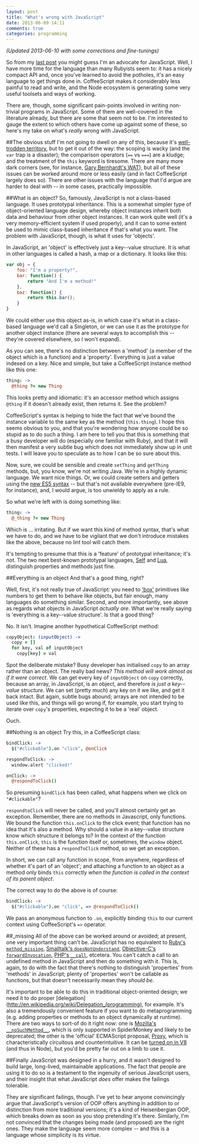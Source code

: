 ```yaml
---
layout: post
title: "What's wrong with JavaScript"
date: 2013-06-09 14:11
comments: true
categories: programming
---
```

*(Updated 2013-06-10 with some corrections and fine-tunings)*

So from my [last post](/blog/2013/05/11/mod-lang/) you might guess I'm
an advocate for JavaScript. Well, I have more time for the language
than many Rubyists seem to: it has a nicely compact API and, once
you've learned to avoid the potholes, it's an easy language to get
things done in. CoffeeScript makes it considerably less painful to
read and write, and the Node ecosystem is generating some very useful
toolsets and ways of working.

There are, though, some significant pain-points involved in writing
non-trivial programs in JavaScript. Some of them are well-covered in
the literature already, but there are some that seem not to be. I'm
interested to gauge the extent to which others have come up against some
of these, so here's my take on what's *really* wrong with JavaScript.

##The obvious stuff
I'm not going to dwell on any of this, because it's [well-trodden territory](http://javascript.crockford.com/survey.html),
but to get it out of the way: the scoping is wacky (and the `var` trap
is a disaster); the comparison operators (`==` vs `===`) are a kludge;
and the treatment of the `this` keyword is tiresome. There are many
more dark corners (see, for instance, [Gary Bernhardt's WAT](http://www.youtube.com/watch?v=kXEgk1Hdze0)), but all
of these issues can be worked around more or less easily (and in fact
CoffeeScript largely does so). There are other issues with the
language that I'd argue are harder to deal with -- in some cases,
practically impossible.

##What is an object?
So, famously, JavaScript is not a class-based language. It uses
prototypal inheritance. This is a somewhat simpler type of
object-oriented language design, whereby object instances inherit both data and
behaviour from other object instances. It can work quite well (it's a
very memory-efficient system if used properly), and it can to some
extent be used to mimic class-based inheritance if that's what you
want. The problem with JavaScript, though, is what it uses for
'objects'.

In JavaScript, an 'object' is effectively just a key--value structure. It is what
in other languages is called a hash, a map or a dictionary. It looks like this:

```javascript
var obj = {
    foo: "I'm a property!",
    bar: function() {
        return "And I'm a method!"
    },
    baz: function() {
        return this.bar();
    }
}
```

We could either use this object as-is, in which case it's what in a
class-based language we'd call a Singleton, or we can use it as the
prototype for another object instance (there are several ways to
accomplish this -- they're covered elsewhere, so I won't expand).

As you can see, there's no distinction between a 'method' (a member of
the object which is a function) and a 'property'. Everything is just a
value indexed on a key. Nice and simple, but take a CoffeeScript
instance method like this one:

```coffeescript
thing: ->
  @thing ?= new Thing
```

This looks pretty and idiomatic: it's an accessor method which
assigns `@thing` if it doesn't already exist, then returns it.
See the problem?

CoffeeScript's syntax is helping to hide the fact that we've bound the
instance variable to the same key as the method (`this.thing`). I hope
this seems obvious to you, and that you're wondering how anyone could
be so stupid as to do such a thing. I am here to tell you that this is
something that a busy developer will do (especially one familiar with
Ruby), and that it will then manifest a very subtle bug which does not
immediately show up in unit tests. I will leave you to speculate as to
how I can be so sure about this.

Now, sure, we could be sensible and create `setThing` and `getThing`
methods, but, you know, we're not writing Java. We're in a highly
dynamic language. We want nice things. Or, we could create setters and
getters using the
[new ES5 syntax](https://developer.mozilla.org/en-US/docs/Web/JavaScript/Reference/Operators/get)
-- but that's not available everywhere (pre-IE9, for instance), and, I
would argue, is too unwieldy to apply as a rule.

So what we're left with is doing something like:

```coffeescript
thing: ->
  @_thing ?= new Thing
```

Which is ... irritating. But if we want this kind of method syntax,
that's what we have to do, and we have to be vigilant that we don't
introduce mistakes like the above, because no lint tool will catch them.

It's tempting to presume that this is a 'feature' of prototypal
inheritance; it's not. The two next best-known prototypal languages,
[Self](http://selflanguage.org/_static/tutorial/Language/ObjectsAndSlots/ObjectsAndSlots.html) and [Lua](http://www.lua.org/pil/16.html#ObjectSec), distinguish properties and methods just fine.

##Everything is an object
And that's a good thing, right?

Well, first, it's not really true of JavaScript: you need to ['box'](http://blogs.adobe.com/webplatform/2012/08/27/javascript-types/)
primitives like numbers to get them to behave like objects, but fair
enough, many languages do something similar. Second, and more
importantly, see above as regards what objects in JavaScript *actually
are*. What we're really saying is 'everything is a key--value structure'. Is that
a good thing?

No. It isn't. Imagine another hypothetical CoffeeScript method:

```coffeescript
copyObject: (inputObject) ->
  copy = []
  for key, val of inputObject
    copy[key] = val
```

Spot the deliberate mistake? Busy developer has initialised `copy` to
an array rather than an object. The really bad news? *This method will
work almost as if it were correct*. We can get every key of
`inputObject` on `copy` correctly, because an array, in JavaScript, is
an object, and therefore *is just a key--value structure*. We can set
(pretty much) any key on it we like, and get it back intact. But
again, subtle bugs abound; arrays are not intended to be used like
this, and things will go wrong if, for example, you start trying to
iterate over `copy`'s properties, expecting it to be a 'real' object.

Ouch.

##Nothing is an object
Try this, in a CoffeeScript class:

```coffeescript
bindClick: ->
  $("#clickable").on "click", @onClick

respondToClick: ->
  window.alert "clicked!"

onClick: ->
  @respondToClick()
```

So presuming `bindClick` has been called, what happens when we click
on `"#clickable"`?

`respondtoClick` will never be called, and you'll almost certainly get
an exception. Remember, there are no methods in Javascript, only
functions. We bound the function `this.onClick` to the click event;
that function has no idea that it's also a method. Why should a value
in a key--value structure know which structure it belongs to? In the
context of the function `this.onClick`, `this` is the function itself
or, sometimes, the `window` object. Neither of these has a
`respondToClick` method, so we get an exception.

In short, we can call any function in scope, from anywhere, regardless of
whether it's part of an 'object'; and attaching a function to an object as
a method only binds `this` correctly *when the function is called in
the context of its parent object*.

The correct way to do the above is of course:

```coffeescript
bindClick: ->
  $("#clickable").on "click", => @respondToClick()
```

We pass an anonymous function to `.on`, explicitly binding `this` to
our current context using CoffeeScript's `=>` operator.

##_missing
All of the above can be worked around or avoided; at
present, one very important thing can't be. JavaScript has no
equivalent to [Ruby's `method_missing`](http://ruby-doc.org/core-2.0/BasicObject.html#method-i-method_missing), [Smalltalk's
`doesNotUnderstand`](http://c2.com/cgi/wiki?DoesNotUnderstand), [Objective-C's `forwardInvocation`](https://developer.apple.com/library/mac/#documentation/Cocoa/Conceptual/ObjCRuntimeGuide/Articles/ocrtForwarding.html), [PHP's `__call`](http://php.net/manual/en/language.oop5.overloading.php),
etcetera. You can't catch a call to an undefined method in JavaScript
and then do something with it. This is, again, to do with the fact
that there's nothing to distinguish 'properties' from 'methods' in
JavaScript; plenty of 'properties' won't be callable as functions, but
that doesn't necessarily mean they *should be*.

It's important to be able to do this in traditional object-oriented
design; we need it to do proper [delegation](http://en.wikipedia.org/wiki/Delegation_(programming), for example. It's also a
tremendously convenient feature if you want to do metaprogramming
(e.g. adding properties or methods to an object dynamically at
runtime). There are two ways to sort-of do it right now: one is
[Mozilla's `__noSuchMethod__`](https://developer.mozilla.org/en-US/docs/Web/JavaScript/Reference/Global_Objects/Object/noSuchMethod), which is only supported in SpiderMonkey
and likely to be deprecated; the other is the 'official' ECMAScript
proposal, [Proxy](https://developer.mozilla.org/en-US/docs/Web/JavaScript/Reference/Global_Objects/Proxy?redirectlocale=en-US&redirectslug=JavaScript%2FReference%2FGlobal_Objects%2FProxy), which is characteristically circuitous and
counterintuitive. It can be [turned on in V8](http://stackoverflow.com/questions/10665892/enable-harmony-proxies-in-nodejs) (and thus in Node), but
you'd be pretty far out on a limb to use it.

##Finally
JavaScript was designed in a hurry, and it wasn't designed
to build large, long-lived, maintainable applications. The fact that
people are using it to do so is a testament to the ingenuity of
serious JavaScript users, and their insight that what JavaScript
*does* offer makes the failings tolerable.

They are significant failings, though. I've yet to hear anyone
convincingly argue that JavaScript's version of OOP offers anything in
addition to or distinction from more traditional versions; it's a kind
of Heisenbergian OOP, which breaks down as soon as you stop pretending
it's there. Similarly, I'm not convinced that the changes being made
(and proposed) are the right ones. They make the language seem more
complex -- and this is a language whose simplicity is its virtue.
